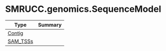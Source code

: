 ﻿
# SMRUCC.genomics.SequenceModel

|Type|Summary|
|----|-------|
|[Contig](./Contig.md)||
|[SAM_TSSs](./SAM_TSSs.md)||

